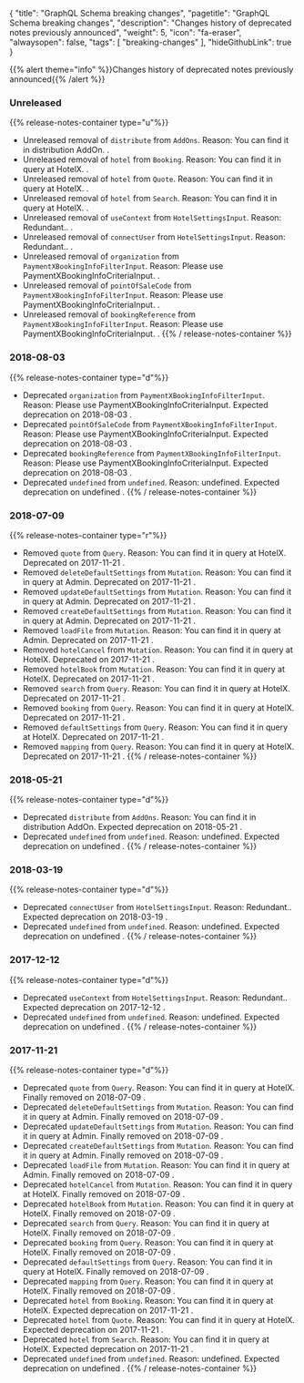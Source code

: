 {
	"title": "GraphQL Schema breaking changes",
	"pagetitle": "GraphQL Schema breaking changes",
	"description": "Changes history of deprecated notes previously announced",
	"weight": 5,
	"icon": "fa-eraser",
	"alwaysopen": false,
	"tags": [
		"breaking-changes"
	],
	"hideGithubLink": true
}

{{% alert theme="info" %}}Changes history of deprecated notes previously announced{{% /alert %}}

### Unreleased
{{% release-notes-container type="u"%}}
- Unreleased removal of `distribute` from `AddOns`. Reason: You can find it in distribution AddOn.  .
- Unreleased removal of `hotel` from `Booking`. Reason: You can find it in query at HotelX.  .
- Unreleased removal of `hotel` from `Quote`. Reason: You can find it in query at HotelX.  .
- Unreleased removal of `hotel` from `Search`. Reason: You can find it in query at HotelX.  .
- Unreleased removal of `useContext` from `HotelSettingsInput`. Reason: Redundant..  .
- Unreleased removal of `connectUser` from `HotelSettingsInput`. Reason: Redundant..  .
- Unreleased removal of `organization` from `PaymentXBookingInfoFilterInput`. Reason: Please use PaymentXBookingInfoCriteriaInput.  .
- Unreleased removal of `pointOfSaleCode` from `PaymentXBookingInfoFilterInput`. Reason: Please use PaymentXBookingInfoCriteriaInput.  .
- Unreleased removal of `bookingReference` from `PaymentXBookingInfoFilterInput`. Reason: Please use PaymentXBookingInfoCriteriaInput.  .
{{% / release-notes-container %}}
### 2018-08-03
{{% release-notes-container type="d"%}}
- Deprecated `organization` from `PaymentXBookingInfoFilterInput`. Reason: Please use PaymentXBookingInfoCriteriaInput. Expected deprecation on 2018-08-03 .
- Deprecated `pointOfSaleCode` from `PaymentXBookingInfoFilterInput`. Reason: Please use PaymentXBookingInfoCriteriaInput. Expected deprecation on 2018-08-03 .
- Deprecated `bookingReference` from `PaymentXBookingInfoFilterInput`. Reason: Please use PaymentXBookingInfoCriteriaInput. Expected deprecation on 2018-08-03 .
- Deprecated `undefined` from `undefined`. Reason: undefined. Expected deprecation on undefined .
{{% / release-notes-container %}}
### 2018-07-09
{{% release-notes-container type="r"%}}
- Removed `quote` from `Query`. Reason: You can find it in query at HotelX. Deprecated on 2017-11-21 .
- Removed `deleteDefaultSettings` from `Mutation`. Reason: You can find it in query at Admin. Deprecated on 2017-11-21 .
- Removed `updateDefaultSettings` from `Mutation`. Reason: You can find it in query at Admin. Deprecated on 2017-11-21 .
- Removed `createDefaultSettings` from `Mutation`. Reason: You can find it in query at Admin. Deprecated on 2017-11-21 .
- Removed `loadFile` from `Mutation`. Reason: You can find it in query at Admin. Deprecated on 2017-11-21 .
- Removed `hotelCancel` from `Mutation`. Reason: You can find it in query at HotelX. Deprecated on 2017-11-21 .
- Removed `hotelBook` from `Mutation`. Reason: You can find it in query at HotelX. Deprecated on 2017-11-21 .
- Removed `search` from `Query`. Reason: You can find it in query at HotelX. Deprecated on 2017-11-21 .
- Removed `booking` from `Query`. Reason: You can find it in query at HotelX. Deprecated on 2017-11-21 .
- Removed `defaultSettings` from `Query`. Reason: You can find it in query at HotelX. Deprecated on 2017-11-21 .
- Removed `mapping` from `Query`. Reason: You can find it in query at HotelX. Deprecated on 2017-11-21 .
{{% / release-notes-container %}}
### 2018-05-21
{{% release-notes-container type="d"%}}
- Deprecated `distribute` from `AddOns`. Reason: You can find it in distribution AddOn. Expected deprecation on 2018-05-21 .
- Deprecated `undefined` from `undefined`. Reason: undefined. Expected deprecation on undefined .
{{% / release-notes-container %}}
### 2018-03-19
{{% release-notes-container type="d"%}}
- Deprecated `connectUser` from `HotelSettingsInput`. Reason: Redundant.. Expected deprecation on 2018-03-19 .
- Deprecated `undefined` from `undefined`. Reason: undefined. Expected deprecation on undefined .
{{% / release-notes-container %}}
### 2017-12-12
{{% release-notes-container type="d"%}}
- Deprecated `useContext` from `HotelSettingsInput`. Reason: Redundant.. Expected deprecation on 2017-12-12 .
- Deprecated `undefined` from `undefined`. Reason: undefined. Expected deprecation on undefined .
{{% / release-notes-container %}}
### 2017-11-21
{{% release-notes-container type="d"%}}
- Deprecated `quote` from `Query`. Reason: You can find it in query at HotelX. Finally removed on 2018-07-09 .
- Deprecated `deleteDefaultSettings` from `Mutation`. Reason: You can find it in query at Admin. Finally removed on 2018-07-09 .
- Deprecated `updateDefaultSettings` from `Mutation`. Reason: You can find it in query at Admin. Finally removed on 2018-07-09 .
- Deprecated `createDefaultSettings` from `Mutation`. Reason: You can find it in query at Admin. Finally removed on 2018-07-09 .
- Deprecated `loadFile` from `Mutation`. Reason: You can find it in query at Admin. Finally removed on 2018-07-09 .
- Deprecated `hotelCancel` from `Mutation`. Reason: You can find it in query at HotelX. Finally removed on 2018-07-09 .
- Deprecated `hotelBook` from `Mutation`. Reason: You can find it in query at HotelX. Finally removed on 2018-07-09 .
- Deprecated `search` from `Query`. Reason: You can find it in query at HotelX. Finally removed on 2018-07-09 .
- Deprecated `booking` from `Query`. Reason: You can find it in query at HotelX. Finally removed on 2018-07-09 .
- Deprecated `defaultSettings` from `Query`. Reason: You can find it in query at HotelX. Finally removed on 2018-07-09 .
- Deprecated `mapping` from `Query`. Reason: You can find it in query at HotelX. Finally removed on 2018-07-09 .
- Deprecated `hotel` from `Booking`. Reason: You can find it in query at HotelX. Expected deprecation on 2017-11-21 .
- Deprecated `hotel` from `Quote`. Reason: You can find it in query at HotelX. Expected deprecation on 2017-11-21 .
- Deprecated `hotel` from `Search`. Reason: You can find it in query at HotelX. Expected deprecation on 2017-11-21 .
- Deprecated `undefined` from `undefined`. Reason: undefined. Expected deprecation on undefined .
{{% / release-notes-container %}}
